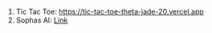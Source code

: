 1. Tic Tac Toe: https://tic-tac-toe-theta-jade-20.vercel.app
2. Sophas AI: [Link](https://sophos-ai.vercel.app)
